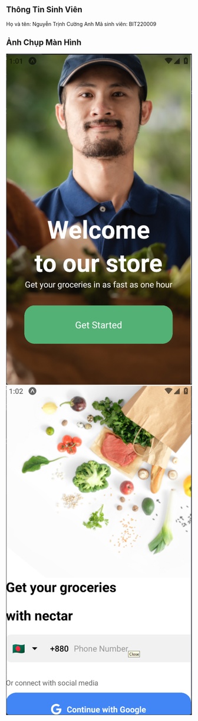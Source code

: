 ## Thông Tin Sinh Viên
Họ và tên: Nguyễn Trịnh Cường Anh 
Mã sinh viên: BIT220009
## Ảnh Chụp Màn Hình
![alt](Page1.png)
![alt](Page2.png)
